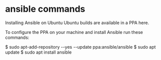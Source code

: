 # ansible commands

Installing Ansible on Ubuntu
Ubuntu builds are available in a PPA here.

To configure the PPA on your machine and install Ansible run these commands:

$ sudo apt-add-repository --yes --update ppa:ansible/ansible
$ sudo apt update
$ sudo apt install ansible
